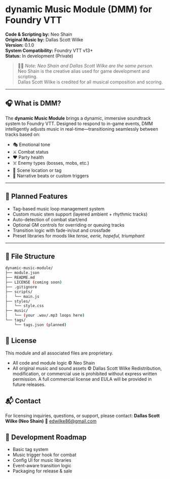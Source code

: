 # dynamic Music Module (DMM) for Foundry VTT

**Code & Scripting by:** Neo Shain  
**Original Music by:** Dallas Scott Wilke  
**Version:** 0.1.0  
**System Compatibility:** Foundry VTT v13+  
**Status:** In development (Private)

> 🧑‍🎤 *Note: Neo Shain and Dallas Scott Wilke are the same person.*  
> Neo Shain is the creative alias used for game development and scripting.  
> Dallas Scott Wilke is credited for all musical composition and scoring.

---

## 🎧 What is DMM?

The **dynamic Music Module** brings a dynamic, immersive soundtrack system to Foundry VTT. Designed to respond to in-game events, DMM intelligently adjusts music in real-time—transitioning seamlessly between tracks based on:

- 🎭 Emotional tone
- ⚔️ Combat status
- ❤️ Party health
- ☠️ Enemy types (bosses, mobs, etc.)
- 📍 Scene location or tag
- 📘 Narrative beats or custom triggers

---

## 🔧 Planned Features

- Tag-based music loop management system
- Custom music stem support (layered ambient + rhythmic tracks)
- Auto-detection of combat start/end
- Optional GM controls for overriding or queuing tracks
- Transition logic with fade-in/out and crossfade
- Preset libraries for moods like *tense, eerie, hopeful, triumphant*

---

## 📁 File Structure

```bash
dynamic-music-module/
├── module.json
├── README.md
├── LICENSE (coming soon)
├── .gitignore
├── scripts/
│   └── main.js
├── styles/
│   └── style.css
├── music/
│   └── (your .wav/.mp3 loops here)
└── tags/
    └── tags.json (planned)
```

## 📜 License
This module and all associated files are proprietary.
 - All code and module logic © Neo Shain
 - All original music and sound assets © Dallas Scott Wilke
Redistribution, modification, or commercial use is prohibited without express written permission.
A full commercial license and EULA will be provided in future releases.

## 📬 Contact
For licensing inquiries, questions, or support, please contact:
**Dallas Scott Wilke (Neo Shain)**
📧 edwilke86@gmail.com

## 🚧 Development Roadmap
 - Basic tag system
 - Music trigger hook for combat
 - Config UI for music libraries
 - Event-aware transition logic
 - Packaging for release & sale

